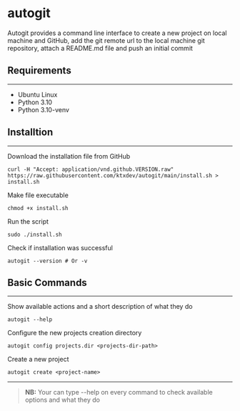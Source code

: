 # autogit
Autogit provides a command line interface to create a new project on local machine and GitHub, add the git remote url 
to the local machine git repository, attach a README.md file and push an initial commit
## Requirements
___
- Ubuntu Linux
- Python 3.10
- Python 3.10-venv
## Installtion
___
Download the installation file from GitHub
```shell
curl -H "Accept: application/vnd.github.VERSION.raw" https://raw.githubusercontent.com/ktxdev/autogit/main/install.sh > install.sh
```
Make file executable
```shell
chmod +x install.sh
```
Run the script
```shell
sudo ./install.sh
```
Check if installation was successful
```shell
autogit --version # Or -v
```
## Basic  Commands
___
Show available actions and a short description of what they do
```shell
autogit --help
```
Configure the new projects creation directory
```shell
autogit config projects.dir <projects-dir-path>
```
Create a new project
```shell
autogit create <project-name>
```
___
> **NB:** Your can type --help on every command to check available options and what they do